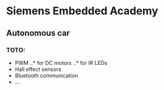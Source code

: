 # Siemens Embedded Academy
## Autonomous car

### TOTO:
* PWM
..* for DC motors
..* for IR LEDs
* Hall effect sensors
* Bluetooth communication
* ...
